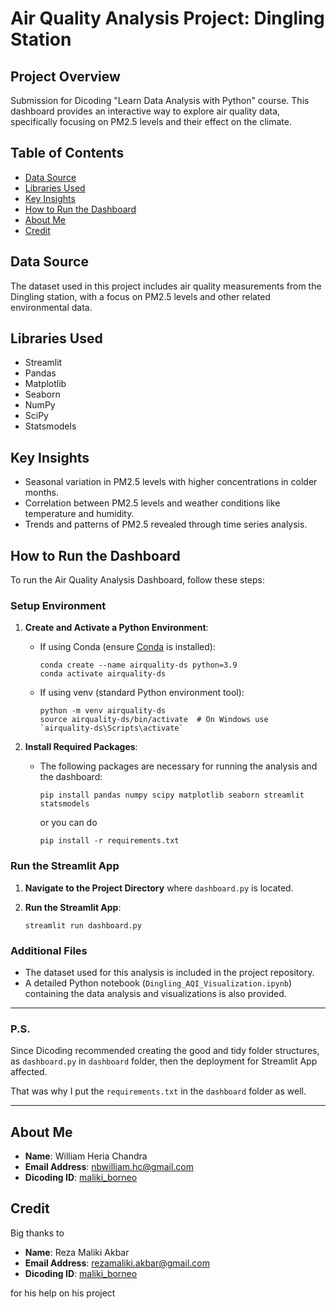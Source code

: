 # Air Quality Analysis Project: Dingling Station

## Project Overview
Submission for Dicoding "Learn Data Analysis with Python" course. This dashboard provides an interactive way to explore air quality data, specifically focusing on PM2.5 levels and their effect on the climate.

## Table of Contents
- [Data Source](#data-source)
- [Libraries Used](#libraries-used)
- [Key Insights](#key-insights)
- [How to Run the Dashboard](#how-to-run-the-dashboard)
- [About Me](#about-me)
- [Credit](#credit)

## Data Source
The dataset used in this project includes air quality measurements from the Dingling station, with a focus on PM2.5 levels and other related environmental data.

## Libraries Used
- Streamlit
- Pandas
- Matplotlib
- Seaborn
- NumPy
- SciPy
- Statsmodels

## Key Insights
- Seasonal variation in PM2.5 levels with higher concentrations in colder months.
- Correlation between PM2.5 levels and weather conditions like temperature and humidity.
- Trends and patterns of PM2.5 revealed through time series analysis.

## How to Run the Dashboard

To run the Air Quality Analysis Dashboard, follow these steps:

### Setup Environment

1. **Create and Activate a Python Environment**:
   - If using Conda (ensure [Conda](https://docs.conda.io/en/latest/) is installed):
     ```
     conda create --name airquality-ds python=3.9
     conda activate airquality-ds
     ```
   - If using venv (standard Python environment tool):
     ```
     python -m venv airquality-ds
     source airquality-ds/bin/activate  # On Windows use `airquality-ds\Scripts\activate`
     ```

2. **Install Required Packages**:
   - The following packages are necessary for running the analysis and the dashboard:
     ```
     pip install pandas numpy scipy matplotlib seaborn streamlit statsmodels
     ```

     or you can do
     ```
     pip install -r requirements.txt
     ```
### Run the Streamlit App

1. **Navigate to the Project Directory** where `dashboard.py` is located.

2. **Run the Streamlit App**:
    ```
    streamlit run dashboard.py
    ```

### Additional Files

- The dataset used for this analysis is included in the project repository.
- A detailed Python notebook (`Dingling_AQI_Visualization.ipynb`) containing the data analysis and visualizations is also provided.
---
### P.S.

Since Dicoding recommended creating the good and tidy folder structures, as `dashboard.py` in `dashboard` folder, then the deployment for Streamlit App affected.

That was why I put the `requirements.txt` in the `dashboard` folder as well.  

---

## About Me
- **Name**: William Heria Chandra
- **Email Address**: nbwilliam.hc@gmail.com
- **Dicoding ID**: [maliki_borneo](https://www.dicoding.com/users/william_hc/)

## Credit
Big thanks to
- **Name**: Reza Maliki Akbar
- **Email Address**: rezamaliki.akbar@gmail.com
- **Dicoding ID**: [maliki_borneo](https://www.dicoding.com/users/maliki_borneo/)

for his help on his project
